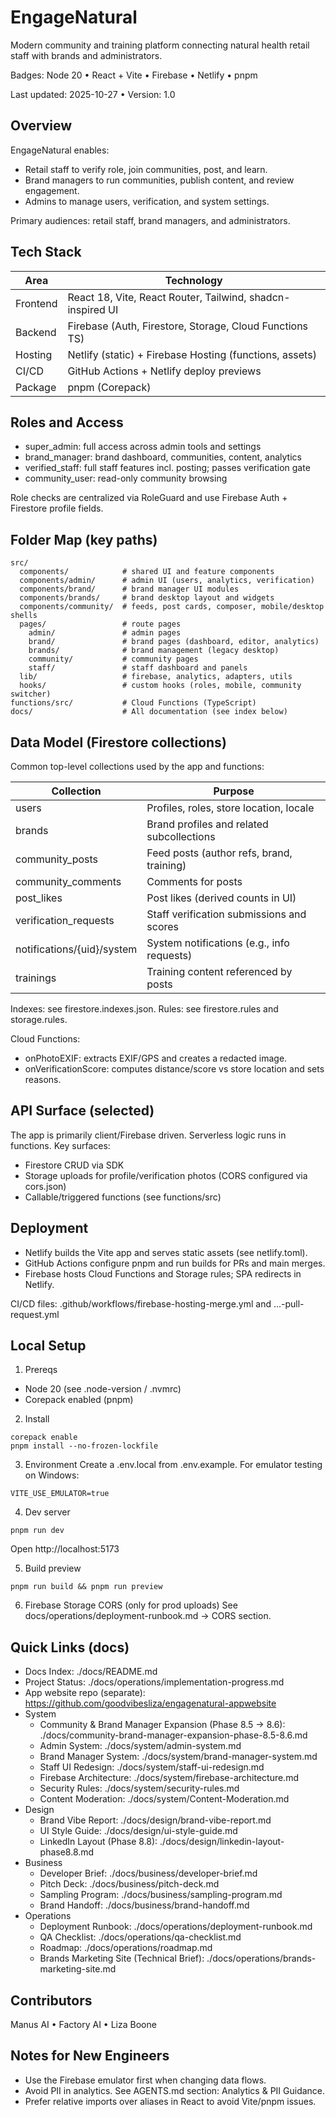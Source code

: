 <!--
  EngageNatural master README
  Style: <=100 char width, markdown-lint friendly (#, ##, ###)
-->

# EngageNatural

Modern community and training platform connecting natural health retail staff with brands and
administrators.

Badges: Node 20 • React + Vite • Firebase • Netlify • pnpm

Last updated: 2025-10-27 • Version: 1.0

## Overview

EngageNatural enables:
- Retail staff to verify role, join communities, post, and learn.
- Brand managers to run communities, publish content, and review engagement.
- Admins to manage users, verification, and system settings.

Primary audiences: retail staff, brand managers, and administrators.

## Tech Stack

| Area      | Technology |
|-----------|------------|
| Frontend  | React 18, Vite, React Router, Tailwind, shadcn-inspired UI |
| Backend   | Firebase (Auth, Firestore, Storage, Cloud Functions TS) |
| Hosting   | Netlify (static) + Firebase Hosting (functions, assets) |
| CI/CD     | GitHub Actions + Netlify deploy previews |
| Package   | pnpm (Corepack) |

## Roles and Access

- super_admin: full access across admin tools and settings
- brand_manager: brand dashboard, communities, content, analytics
- verified_staff: full staff features incl. posting; passes verification gate
- community_user: read-only community browsing

Role checks are centralized via RoleGuard and use Firebase Auth + Firestore profile fields.

## Folder Map (key paths)

```
src/
  components/            # shared UI and feature components
  components/admin/      # admin UI (users, analytics, verification)
  components/brand/      # brand manager UI modules
  components/brands/     # brand desktop layout and widgets
  components/community/  # feeds, post cards, composer, mobile/desktop shells
  pages/                 # route pages
    admin/               # admin pages
    brand/               # brand pages (dashboard, editor, analytics)
    brands/              # brand management (legacy desktop)
    community/           # community pages
    staff/               # staff dashboard and panels
  lib/                   # firebase, analytics, adapters, utils
  hooks/                 # custom hooks (roles, mobile, community switcher)
functions/src/           # Cloud Functions (TypeScript)
docs/                    # All documentation (see index below)
```

## Data Model (Firestore collections)

Common top-level collections used by the app and functions:

| Collection                 | Purpose |
|---------------------------|---------|
| users                      | Profiles, roles, store location, locale |
| brands                     | Brand profiles and related subcollections |
| community_posts           | Feed posts (author refs, brand, training) |
| community_comments        | Comments for posts |
| post_likes                | Post likes (derived counts in UI) |
| verification_requests     | Staff verification submissions and scores |
| notifications/{uid}/system| System notifications (e.g., info requests) |
| trainings                 | Training content referenced by posts |

Indexes: see firestore.indexes.json. Rules: see firestore.rules and storage.rules.

Cloud Functions:
- onPhotoEXIF: extracts EXIF/GPS and creates a redacted image.
- onVerificationScore: computes distance/score vs store location and sets reasons.

## API Surface (selected)

The app is primarily client/Firebase driven. Serverless logic runs in functions. Key surfaces:
- Firestore CRUD via SDK
- Storage uploads for profile/verification photos (CORS configured via cors.json)
- Callable/triggered functions (see functions/src)

## Deployment

- Netlify builds the Vite app and serves static assets (see netlify.toml).
- GitHub Actions configure pnpm and run builds for PRs and main merges.
- Firebase hosts Cloud Functions and Storage rules; SPA redirects in Netlify.

CI/CD files: .github/workflows/firebase-hosting-merge.yml and ...-pull-request.yml

## Local Setup

1) Prereqs
- Node 20 (see .node-version / .nvmrc)
- Corepack enabled (pnpm)

2) Install
```
corepack enable
pnpm install --no-frozen-lockfile
```

3) Environment
Create a .env.local from .env.example. For emulator testing on Windows:
```
VITE_USE_EMULATOR=true
```

4) Dev server
```
pnpm run dev
```
Open http://localhost:5173

5) Build preview
```
pnpm run build && pnpm run preview
```

6) Firebase Storage CORS (only for prod uploads)
See docs/operations/deployment-runbook.md → CORS section.

## Quick Links (docs)

- Docs Index: ./docs/README.md
- Project Status: ./docs/operations/implementation-progress.md
- App website repo (separate): https://github.com/goodvibesliza/engagenatural-appwebsite
- System
  - Community & Brand Manager Expansion (Phase 8.5 → 8.6): ./docs/community-brand-manager-expansion-phase-8.5-8.6.md
  - Admin System: ./docs/system/admin-system.md
  - Brand Manager System: ./docs/system/brand-manager-system.md
  - Staff UI Redesign: ./docs/system/staff-ui-redesign.md
  - Firebase Architecture: ./docs/system/firebase-architecture.md
  - Security Rules: ./docs/system/security-rules.md
  - Content Moderation: ./docs/system/Content-Moderation.md
- Design
  - Brand Vibe Report: ./docs/design/brand-vibe-report.md
  - UI Style Guide: ./docs/design/ui-style-guide.md
  - LinkedIn Layout (Phase 8.8): ./docs/design/linkedin-layout-phase8.8.md
- Business
  - Developer Brief: ./docs/business/developer-brief.md
  - Pitch Deck: ./docs/business/pitch-deck.md
  - Sampling Program: ./docs/business/sampling-program.md
  - Brand Handoff: ./docs/business/brand-handoff.md
- Operations
  - Deployment Runbook: ./docs/operations/deployment-runbook.md
  - QA Checklist: ./docs/operations/qa-checklist.md
  - Roadmap: ./docs/operations/roadmap.md
  - Brands Marketing Site (Technical Brief): ./docs/operations/brands-marketing-site.md

## Contributors

Manus AI • Factory AI • Liza Boone

## Notes for New Engineers

- Use the Firebase emulator first when changing data flows.
- Avoid PII in analytics. See AGENTS.md section: Analytics & PII Guidance.
- Prefer relative imports over aliases in React to avoid Vite/pnpm issues.
